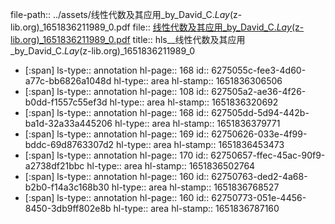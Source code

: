 file-path:: ../assets/线性代数及其应用_by_David_C._Lay_(z-lib.org)_1651836211989_0.pdf
file:: [线性代数及其应用_by_David_C._Lay_(z-lib.org)_1651836211989_0.pdf](../assets/线性代数及其应用_by_David_C._Lay_(z-lib.org)_1651836211989_0.pdf)
title:: hls__线性代数及其应用_by_David_C._Lay_(z-lib.org)_1651836211989_0

- [:span]
  ls-type:: annotation
  hl-page:: 168
  id:: 6275055c-fee3-4d60-a77c-bb6826a1048d
  hl-type:: area
  hl-stamp:: 1651836306506
- [:span]
  ls-type:: annotation
  hl-page:: 108
  id:: 627505a2-ae36-4f26-b0dd-f1557c55ef3d
  hl-type:: area
  hl-stamp:: 1651836320692
- [:span]
  ls-type:: annotation
  hl-page:: 168
  id:: 627505dd-5d94-442b-ba1d-32a33a445206
  hl-type:: area
  hl-stamp:: 1651836379771
- [:span]
  ls-type:: annotation
  hl-page:: 169
  id:: 62750626-033e-4f99-bddc-69d8763307d2
  hl-type:: area
  hl-stamp:: 1651836453473
- [:span]
  ls-type:: annotation
  hl-page:: 170
  id:: 62750657-ffec-45ac-90f9-a2738df21bbc
  hl-type:: area
  hl-stamp:: 1651836502764
- [:span]
  ls-type:: annotation
  hl-page:: 160
  id:: 62750763-ded2-4a68-b2b0-f14a3c168b30
  hl-type:: area
  hl-stamp:: 1651836768527
- [:span]
  ls-type:: annotation
  hl-page:: 160
  id:: 62750773-051e-4456-8450-3db9ff802e8b
  hl-type:: area
  hl-stamp:: 1651836787160